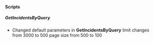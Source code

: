 
#### Scripts
##### GetIncidentsByQuery
- Changed default parameters in **GetIncidentsByQuery** limit changes from 3000 to 500 page size from 500 to 100

